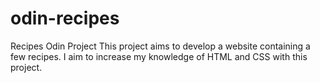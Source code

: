 # odin-recipes
Recipes Odin Project
This project aims to develop a website containing a few recipes. I aim to increase my knowledge of HTML and CSS with this project.
